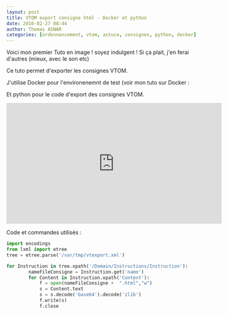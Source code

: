 ```yaml
---
layout: post
title: VTOM export consigne html - Docker et python 
date: 2016-02-27 08:44
author: Thomas ASNAR
categories: [ordonnancement, vtom, astuce, consignes, python, docker]
---
```

Voici mon premier Tuto en image ! soyez indulgent ! 
Si ça plait, j'en ferai d'autres (mieux, avec le son etc)

Ce tuto permet d'exporter les consignes VTOM.

J'utilise Docker pour l'environenemnt de test (voir mon tuto sur Docker : 

Et python pour le code d'export des consignes VTOM.

<iframe width="560" height="315" src="https://www.youtube.com/embed/kkIw48L9EA0" frameborder="0" allowfullscreen></iframe>


Code et commandes utilisés : 

```python
import encodings
from lxml import etree
tree = etree.parse('/var/tmp/vtexport.xml')

for Instruction in tree.xpath('/Domain/Instructions/Instruction'):
		nameFileConsigne = Instruction.get('name')
		for Content in Instruction.xpath('Content'):
			f = open(nameFileConsigne +  ".html","w")
			s = Content.text
			s = s.decode('base64').decode('zlib')
			f.write(s)
			f.close
```

